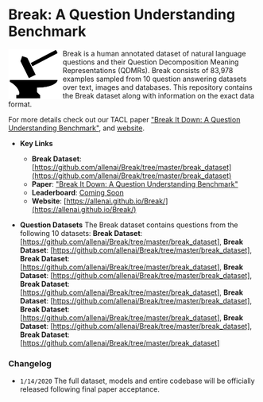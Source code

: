 # Break: A Question Understanding Benchmark

<img align="left" src="images/hammer_and_anvil-1.png" height="100"></img>
Break is a human annotated dataset of natural language questions and their Question Decomposition Meaning Representations (QDMRs). Break consists of 83,978 examples sampled from 10 question answering datasets over text, images and databases.
This repository contains the Break dataset along with information on the exact data format.

For more details check out our TACL paper ["Break It Down: A Question Understanding Benchmark"](https://arxiv.org/), and [website](https://allenai.github.io/Break/).



* **Key Links**
	* **Break Dataset**: [https://github.com/allenai/Break/tree/master/break_dataset](https://github.com/allenai/Break/tree/master/break_dataset)
	* **Paper**: ["Break It Down: A Question Understanding Benchmark"
](https://arxiv.org/)
	* **Leaderboard**:  [Coming Soon](https://leaderboard.allenai.org/)
	* **Website**: [https://allenai.github.io/Break/](https://allenai.github.io/Break/)



* **Question Datasets**
The Break dataset contains questions from the following 10 datasets: **Break Dataset**: [https://github.com/allenai/Break/tree/master/break_dataset], **Break Dataset**: [https://github.com/allenai/Break/tree/master/break_dataset], **Break Dataset**: [https://github.com/allenai/Break/tree/master/break_dataset], **Break Dataset**: [https://github.com/allenai/Break/tree/master/break_dataset], **Break Dataset**: [https://github.com/allenai/Break/tree/master/break_dataset], **Break Dataset**: [https://github.com/allenai/Break/tree/master/break_dataset], **Break Dataset**: [https://github.com/allenai/Break/tree/master/break_dataset], **Break Dataset**: [https://github.com/allenai/Break/tree/master/break_dataset], **Break Dataset**: [https://github.com/allenai/Break/tree/master/break_dataset]

### Changelog

- `1/14/2020` The full dataset, models and entire codebase will be officially released following final paper acceptance.


